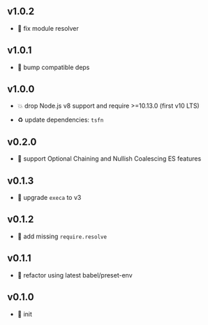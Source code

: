 ## v1.0.2

* 🐞 fix module resolver

## v1.0.1

* 🐞 bump compatible deps

## v1.0.0

* 💥 drop Node.js v8 support and require >=10.13.0 (first v10 LTS)

* ♻️ update dependencies: `tsfn`

## v0.2.0

* 🌱 support Optional Chaining and Nullish Coalescing ES features

## v0.1.3

* 🐞 upgrade `execa` to v3

## v0.1.2

* 🐞 add missing `require.resolve`

## v0.1.1

* 🐞 refactor using latest babel/preset-env

## v0.1.0

* 🐣 init
